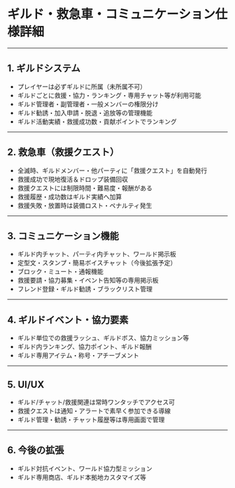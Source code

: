 # ギルド・救急車・コミュニケーション仕様詳細

---

## 1. ギルドシステム

- プレイヤーは必ずギルドに所属（未所属不可）
- ギルドごとに救援・協力・ランキング・専用チャット等が利用可能
- ギルド管理者・副管理者・一般メンバーの権限分け
- ギルド勧誘・加入申請・脱退・追放等の管理機能
- ギルド活動実績・救援成功数・貢献ポイントでランキング

---

## 2. 救急車（救援クエスト）

- 全滅時、ギルドメンバー・他パーティに「救援クエスト」を自動発行
- 救援成功で現地復活＆ドロップ装備回収
- 救援クエストには制限時間・難易度・報酬がある
- 救援履歴・成功数はギルド実績へ加算
- 救援失敗・放置時は装備ロスト・ペナルティ発生

---

## 3. コミュニケーション機能

- ギルド内チャット、パーティ内チャット、ワールド掲示板
- 定型文・スタンプ・簡易ボイスチャット（今後拡張予定）
- ブロック・ミュート・通報機能
- 救援要請・協力募集・イベント告知等の専用掲示板
- フレンド登録・ギルド勧誘・ブラックリスト管理

---

## 4. ギルドイベント・協力要素

- ギルド単位での救援ラッシュ、ギルドボス、協力ミッション等
- ギルド内ランキング、協力ポイント、ギルド報酬
- ギルド専用アイテム・称号・アチーブメント

---

## 5. UI/UX

- ギルド/チャット/救援関連は常時ワンタッチでアクセス可
- 救援クエストは通知・アラートで素早く参加できる導線
- ギルド管理・勧誘・チャット履歴等は専用画面で管理

---

## 6. 今後の拡張

- ギルド対抗イベント、ワールド協力型ミッション
- ギルド専用商店、ギルド本拠地カスタマイズ等